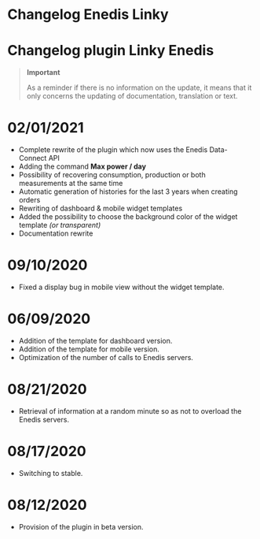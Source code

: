 # Changelog Enedis Linky

# Changelog plugin Linky Enedis

>**Important**
>
>As a reminder if there is no information on the update, it means that it only concerns the updating of documentation, translation or text.

# 02/01/2021

- Complete rewrite of the plugin which now uses the Enedis Data-Connect API
- Adding the command **Max power / day**
- Possibility of recovering consumption, production or both measurements at the same time
- Automatic generation of histories for the last 3 years when creating orders
- Rewriting of dashboard & mobile widget templates
- Added the possibility to choose the background color of the widget template *(or transparent)*
- Documentation rewrite


# 09/10/2020
- Fixed a display bug in mobile view without the widget template.

# 06/09/2020
- Addition of the template for dashboard version.
- Addition of the template for mobile version.
- Optimization of the number of calls to Enedis servers.

# 08/21/2020
- Retrieval of information at a random minute so as not to overload the Enedis servers.

# 08/17/2020
- Switching to stable.

# 08/12/2020
- Provision of the plugin in beta version.
